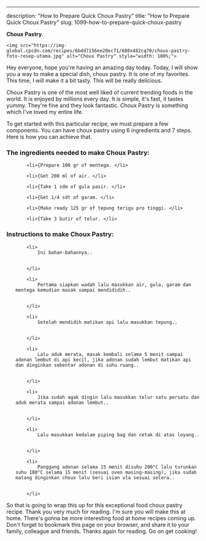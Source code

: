 ---
description: "How to Prepare Quick Choux Pastry"
title: "How to Prepare Quick Choux Pastry"
slug: 1099-how-to-prepare-quick-choux-pastry

<p>
	<strong>Choux Pastry</strong>. 
	
</p>
<p>
	
	<img src="https://img-global.cpcdn.com/recipes/6bdd7156ee20ec71/680x482cq70/choux-pastry-foto-resep-utama.jpg" alt="Choux Pastry" style="width: 100%;">
	
	
</p>
<p>
	Hey everyone, hope you're having an amazing day today. Today, I will show you a way to make a special dish, choux pastry. It is one of my favorites. This time, I will make it a bit tasty. This will be really delicious.
</p>
	
<p>
	
</p>
<p>
	Choux Pastry is one of the most well liked of current trending foods in the world. It is enjoyed by millions every day. It is simple, it's fast, it tastes yummy. They're fine and they look fantastic. Choux Pastry is something which I've loved my entire life.
</p>

<p>
To get started with this particular recipe, we must prepare a few components. You can have choux pastry using 6 ingredients and 7 steps. Here is how you can achieve that.
</p>

<h3>The ingredients needed to make Choux Pastry:</h3>

<ol>
	
		<li>{Prepare 100 gr of mentega. </li>
	
		<li>{Get 200 ml of air. </li>
	
		<li>{Take 1 sdm of gula pasir. </li>
	
		<li>{Get 1/4 sdt of garam. </li>
	
		<li>{Make ready 125 gr of tepung terigu pro tinggi. </li>
	
		<li>{Take 3 butir of telur. </li>
	
</ol>
<p>
	
</p>

<h3>Instructions to make Choux Pastry:</h3>

<ol>
	
		<li>
			Ini bahan-bahannya..
			
			
		</li>
	
		<li>
			Pertama siapkan wadah lalu masukkan air, gula, garam dan mentega kemudian masak sampai mendididih..
			
			
		</li>
	
		<li>
			Setelah mendidih matikan api lalu masukkan tepung..
			
			
		</li>
	
		<li>
			Lalu aduk merata, masak kembali selama 5 menit sampai adonan lembut di api kecil, jika adonan sudah lembut matikan api dan dinginkan sebentar adonan di suhu ruang..
			
			
		</li>
	
		<li>
			Jika sudah agak dingin lalu masukkan telur satu persatu dan aduk merata sampai adonan lembut..
			
			
		</li>
	
		<li>
			Lalu masukkan kedalam piping bag dan cetak di atas loyang..
			
			
		</li>
	
		<li>
			Panggang adonan selama 15 menit disuhu 200°C lalu turunkan suhu 180°C selama 15 menit (sesuai oven masing-masing), jika sudah matang dinginkan choux lalu beri isian vla sesuai selera..
			
			
		</li>
	
</ol>

<p>
	
</p>

<p>
	So that is going to wrap this up for this exceptional food choux pastry recipe. Thank you very much for reading. I'm sure you will make this at home. There's gonna be more interesting food at home recipes coming up. Don't forget to bookmark this page on your browser, and share it to your family, colleague and friends. Thanks again for reading. Go on get cooking!
</p>
